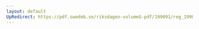 ```yaml
---
layout: default
UpRedirect: https://pdf.swedeb.se/riksdagen-volumeG-pdf/199091/reg_199091/reg_199091_1096.pdf
---
```

